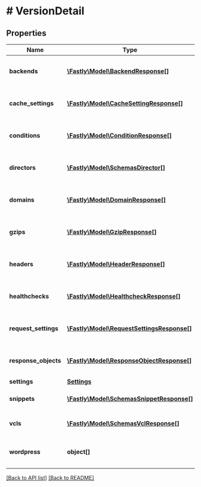 # # VersionDetail

## Properties

Name | Type | Description | Notes
------------ | ------------- | ------------- | -------------
**backends** | [**\Fastly\Model\BackendResponse[]**](BackendResponse.md) | List of backends associated to this service. | [optional] 
**cache_settings** | [**\Fastly\Model\CacheSettingResponse[]**](CacheSettingResponse.md) | List of cache settings associated to this service. | [optional] 
**conditions** | [**\Fastly\Model\ConditionResponse[]**](ConditionResponse.md) | List of conditions associated to this service. | [optional] 
**directors** | [**\Fastly\Model\SchemasDirector[]**](SchemasDirector.md) | List of directors associated to this service. | [optional] 
**domains** | [**\Fastly\Model\DomainResponse[]**](DomainResponse.md) | List of domains associated to this service. | [optional] 
**gzips** | [**\Fastly\Model\GzipResponse[]**](GzipResponse.md) | List of gzip rules associated to this service. | [optional] 
**headers** | [**\Fastly\Model\HeaderResponse[]**](HeaderResponse.md) | List of headers associated to this service. | [optional] 
**healthchecks** | [**\Fastly\Model\HealthcheckResponse[]**](HealthcheckResponse.md) | List of healthchecks associated to this service. | [optional] 
**request_settings** | [**\Fastly\Model\RequestSettingsResponse[]**](RequestSettingsResponse.md) | List of request settings for this service. | [optional] 
**response_objects** | [**\Fastly\Model\ResponseObjectResponse[]**](ResponseObjectResponse.md) | List of response objects for this service. | [optional] 
**settings** | [**Settings**](Settings.md) |  | [optional] 
**snippets** | [**\Fastly\Model\SchemasSnippetResponse[]**](SchemasSnippetResponse.md) | List of VCL snippets for this service. | [optional] 
**vcls** | [**\Fastly\Model\SchemasVclResponse[]**](SchemasVclResponse.md) | List of VCL files for this service. | [optional] 
**wordpress** | **object[]** | A list of Wordpress rules with this service. | [optional] 


[[Back to API list]](../../README.md#endpoints) [[Back to README]](../../README.md)
